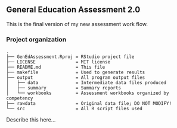 ## General Education Assessment 2.0 ##  

This is the final version of my new assessment work flow.

### Project organization ###

```
.
├── GenEdAssessment.Rproj = RStudio project file  
├── LICENSE               = MIT license  
├── README.md             = This file  
├── makefile              = Used to generate results  
├── output                = All program output files  
│   ├── data              = Intermediate data files produced  
│   ├── summary           = Summary reports  
│   └── workbooks         = Assessment workbooks organized by competency  
├── rawdata               = Original data file; DO NOT MODIFY!  
└── src                   = All R script files used
```
Describe this here...
